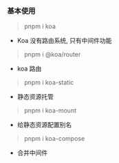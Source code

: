 ### 基本使用

> pnpm i koa

-   Koa 没有路由系统, 只有中间件功能

> pnpm i @koa/router

-   koa 路由

> pnpm i koa-static

-   静态资源托管

> pnpm i koa-mount

-   给静态资源配置别名

> pnpm i koa-compose

-   合并中间件
